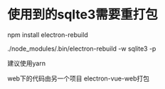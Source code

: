 # 使用到的sqlte3需要重打包
npm install electron-rebuild

./node_modules/.bin/electron-rebuild -w sqlite3 -p

建议使用yarn

web下的代码由另一个项目 electron-vue-web打包
